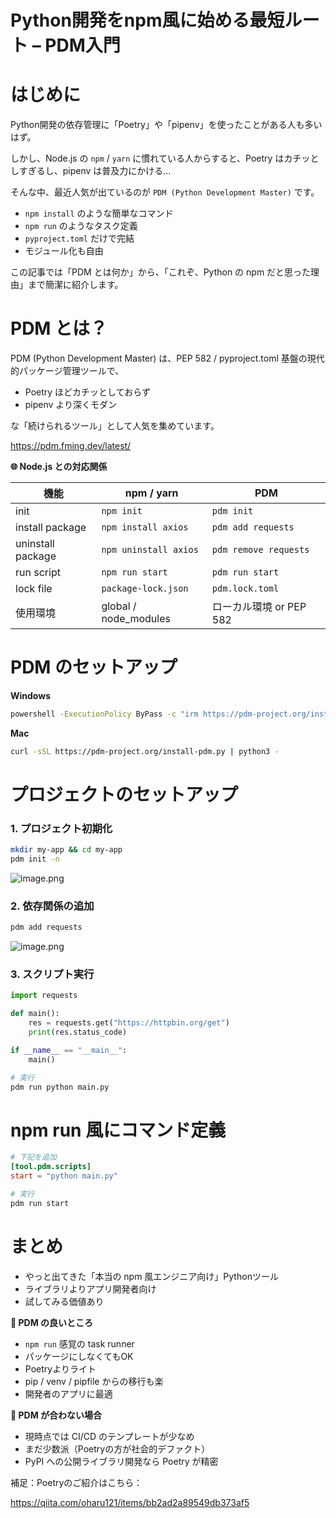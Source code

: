# Python開発をnpm風に始める最短ルート – PDM入門

# はじめに

Python開発の依存管理に「Poetry」や「pipenv」を使ったことがある人も多いはず。

しかし、Node.js の `npm` / `yarn` に慣れている人からすると、Poetry はカチッとしすぎるし、pipenv は普及力にかける...

そんな中、最近人気が出ているのが `PDM (Python Development Master)` です。

* `npm install` のような簡単なコマンド
* `npm run` のようなタスク定義
* `pyproject.toml` だけで完結
* モジュール化も自由

この記事では「PDM とは何か」から、「これぞ、Python の npm だと思った理由」まで簡潔に紹介します。

# PDM とは？

PDM (Python Development Master) は、PEP 582 / pyproject.toml 基盤の現代的パッケージ管理ツールで、

* Poetry ほどカチッとしておらず
* pipenv より深くモダン

な「続けられるツール」として人気を集めています。

https://pdm.fming.dev/latest/

**🌐 Node.js との対応関係**

| 機能                | npm / yarn             | PDM                   |
| ----------------- | ---------------------- | --------------------- |
| init              | `npm init`             | `pdm init`            |
| install package   | `npm install axios`    | `pdm add requests`    |
| uninstall package | `npm uninstall axios`  | `pdm remove requests` |
| run script        | `npm run start`        | `pdm run start`       |
| lock file         | `package-lock.json`    | `pdm.lock.toml`       |
| 使用環境              | global / node\_modules | ローカル環境 or PEP 582     |

#  PDM のセットアップ

**Windows**

```bash
powershell -ExecutionPolicy ByPass -c "irm https://pdm-project.org/install-pdm.py | py -"
```

**Mac**

```bash
curl -sSL https://pdm-project.org/install-pdm.py | python3 -
```

# プロジェクトのセットアップ

### 1. プロジェクト初期化

```bash
mkdir my-app && cd my-app
pdm init -n
```

![image.png](https://qiita-image-store.s3.ap-northeast-1.amazonaws.com/0/3760374/15a60b07-5538-492f-87db-5737bc502b64.png)

### 2. 依存関係の追加

```bash
pdm add requests
```

![image.png](https://qiita-image-store.s3.ap-northeast-1.amazonaws.com/0/3760374/d75415af-3b98-4017-ab68-cf847d28077d.png)

### 3. スクリプト実行

```py:main.py
import requests

def main():
    res = requests.get("https://httpbin.org/get")
    print(res.status_code)

if __name__ == "__main__":
    main()
```

```bash
# 実行
pdm run python main.py
```

# npm run 風にコマンド定義

```toml:pyproject.toml
# 下記を追加
[tool.pdm.scripts]
start = "python main.py"
```

```bash
# 実行
pdm run start
```

# まとめ

* やっと出てきた「本当の npm 風エンジニア向け」Pythonツール
* ライブラリよりアプリ開発者向け
* 試してみる価値あり

**🌟 PDM の良いところ**

* `npm run` 感覚の task runner
* パッケージにしなくてもOK
* Poetryよりライト
* pip / venv / pipfile からの移行も楽
* 開発者のアプリに最適

**🚫 PDM が合わない場合**

* 現時点では CI/CD のテンプレートが少なめ
* まだ少数派（Poetryの方が社会的デファクト）
* PyPI への公開ライブラリ開発なら Poetry が精密

補足：Poetryのご紹介はこちら：

https://qiita.com/oharu121/items/bb2ad2a89549db373af5
